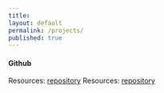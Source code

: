 ```yaml
---
title:
layout: default
permalink: /projects/
published: true
---
```



#### Github
Resources: <a href="https://github.com/mehak25">repository</a>
Resources: <a href="https://github.com/healthylaife">repository</a>